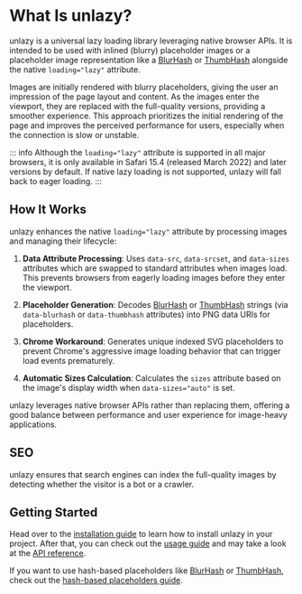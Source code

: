 # What Is unlazy?

unlazy is a universal lazy loading library leveraging native browser APIs. It is intended to be used with inlined (blurry) placeholder images or a placeholder image representation like a [BlurHash](/placeholders/blurhash) or [ThumbHash](/placeholders/thumbhash) alongside the native `loading="lazy"` attribute.

Images are initially rendered with blurry placeholders, giving the user an impression of the page layout and content. As the images enter the viewport, they are replaced with the full-quality versions, providing a smoother experience. This approach prioritizes the initial rendering of the page and improves the perceived performance for users, especially when the connection is slow or unstable.

::: info
Although the `loading="lazy"` attribute is supported in all major browsers, it is only available in Safari 15.4 (released March 2022) and later versions by default. If native lazy loading is not supported, unlazy will fall back to eager loading.
:::

## How It Works

unlazy enhances the native `loading="lazy"` attribute by processing images and managing their lifecycle:

1. **Data Attribute Processing**: Uses `data-src`, `data-srcset`, and `data-sizes` attributes which are swapped to standard attributes when images load. This prevents browsers from eagerly loading images before they enter the viewport.

2. **Placeholder Generation**: Decodes [BlurHash](/placeholders/blurhash) or [ThumbHash](/placeholders/thumbhash) strings (via `data-blurhash` or `data-thumbhash` attributes) into PNG data URIs for placeholders.

3. **Chrome Workaround**: Generates unique indexed SVG placeholders to prevent Chrome's aggressive image loading behavior that can trigger load events prematurely.

4. **Automatic Sizes Calculation**: Calculates the `sizes` attribute based on the image's display width when `data-sizes="auto"` is set.

unlazy leverages native browser APIs rather than replacing them, offering a good balance between performance and user experience for image-heavy applications.

## SEO

unlazy ensures that search engines can index the full-quality images by detecting whether the visitor is a bot or a crawler.

## Getting Started

Head over to the [installation guide](/guide/installation) to learn how to install unlazy in your project. After that, you can check out the [usage guide](/guide/usage) and may take a look at the [API reference](/api/).

If you want to use hash-based placeholders like [BlurHash](https://blurha.sh) or [ThumbHash](https://github.com/evanw/thumbhash), check out the [hash-based placeholders guide](/placeholders/hash-based).
